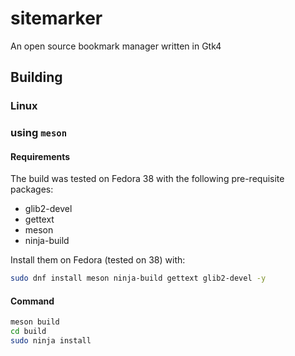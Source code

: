 # sitemarker

An open source bookmark manager written in Gtk4

## Building 

### Linux

### using `meson`

#### Requirements

The build was tested on Fedora 38 with the following pre-requisite packages:

- glib2-devel
- gettext
- meson
- ninja-build

Install them on Fedora (tested on 38) with:

```bash
sudo dnf install meson ninja-build gettext glib2-devel -y
```

#### Command

```bash
meson build
cd build
sudo ninja install
```

